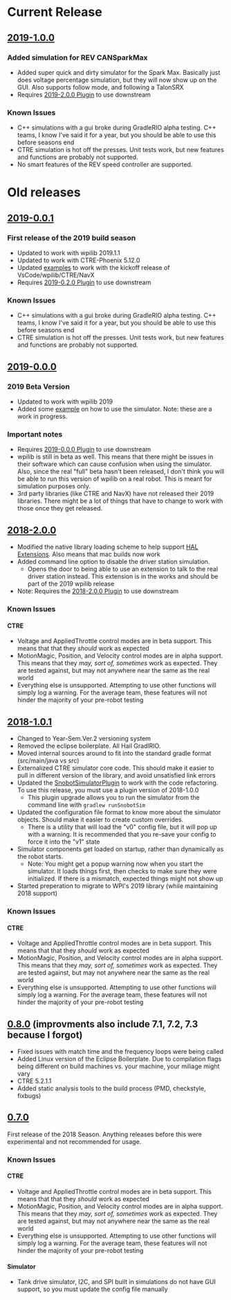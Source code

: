 
# Current Release

## [2019-1.0.0](https://github.com/pjreiniger/SnobotSim/releases/tag/2019-1.0.0)
### Added simulation for REV CANSparkMax
* Added super quick and dirty simulator for the Spark Max. Basically just does voltage percentage simulation, but they will now show up on the GUI. Also supports follow mode, and following a TalonSRX
* Requires [2019-2.0.0 Plugin](https://github.com/pjreiniger/SnobotSimPlugin/releases/tag/2019-2.0.0) to use downstream

### Known Issues
* C++ simulations with a gui broke during GradleRIO alpha testing. C++ teams, I know I've said it for a year, but you should be able to use this before seasons end
* CTRE simulation is hot off the presses. Unit tests work, but new features and functions are probably not supported.
* No smart features of the REV speed controller are supported.



# Old releases

## [2019-0.0.1](https://github.com/pjreiniger/SnobotSim/releases/tag/v2019-0.0.1)
### First release of the 2019 build season
* Updated to work with wpilib 2019.1.1
* Updated to work with CTRE-Phoenix 5.12.0
* Updated [examples](https://github.com/pjreiniger/SnobotSimExamples) to work with the kickoff release of VsCode/wpilib/CTRE/NavX
* Requires [2019-0.2.0 Plugin](https://github.com/pjreiniger/SnobotSimPlugin/releases/tag/2019-0.2.0) to use downstream

### Known Issues
* C++ simulations with a gui broke during GradleRIO alpha testing. C++ teams, I know I've said it for a year, but you should be able to use this before seasons end
* CTRE simulation is hot off the presses. Unit tests work, but new features and functions are probably not supported.

## [2019-0.0.0](https://github.com/pjreiniger/SnobotSim/releases/tag/2019-0.0.0)
### 2019 Beta Version
* Updated to work with wpilib 2019
* Added some [example](https://github.com/pjreiniger/SnobotSimExamples) on how to use the simulator. Note: these are a work in progress.

### Important notes
* Requires [2019-0.0.0 Plugin](https://github.com/pjreiniger/SnobotSimPlugin/releases/tag/v2019_0.0.0) to use downstream
* wpilib is still in beta as well. This means that there might be issues in their software which can cause confusion when using the simulator. Also, since the real "full" beta hasn't been released, I don't think you will be able to run this version of wpilib on a real robot. This is meant for simulation purposes only.
* 3rd party libraries (like CTRE and NavX) have not released their 2019 libraries. There might be a lot of things that have to change to work with those once they get released.

## [2018-2.0.0](https://github.com/pjreiniger/SnobotSim/releases/tag/2018-2.0.0)
* Modified the native library loading scheme to help support [HAL Extensions](https://github.com/wpilibsuite/allwpilib/tree/master/simulation/halsim_ds_nt).  Also means that mac builds now work
* Added command line option to disable the driver station simulation.
  * Opens the door to being able to use an extension to talk to the real driver station instead.  This extension is in the works and should be part of the 2019 wpilib release
* Note: Requires the [2018-2.0.0 Plugin](https://github.com/pjreiniger/SnobotSimPlugin/releases/tag/v2018_2.0.0) to use downstream

### Known Issues
#### CTRE
* Voltage and AppliedThrottle control modes are in beta support.  This means that that they *should* work as expected
* MotionMagic, Position, and Velocity control modes are in alpha support.  This means that they *may, sort of, sometimes* work as expected.  They are tested against, but may not anywhere near the same as the real world
* Everything else is unsupported.  Attempting to use other functions will simply log a warning.  For the average team, these features will not hinder the majority of your pre-robot testing

## [2018-1.0.1](https://github.com/pjreiniger/SnobotSim/releases/tag/2018-1.0.1)
* Changed to Year-Sem.Ver.2 versioning system
* Removed the eclipse boilerplate.  All Hail GradlRIO.
* Moved internal sources around to fit into the standard gradle format (src/main/java vs src)
* Externalized CTRE simulator core code.  This should make it easier to pull in different version of the library, and avoid unsatisfied link errors
* Updated the [SnobotSimulatorPlugin](https://plugins.gradle.org/plugin/com.snobot.simulator.plugin.SnobotSimulatorPlugin) to work with the code refactoring.  To use this release, you must use a plugin version of 2018-1.0.0
  * This plugin upgrade allows you to run the simulator from the command line with `gradlew runSnobotSim`
* Updated the configuration file format to know more about the simulator objects.  Should make it easier to create custom overrides.
  * There is a utility that will load the "v0" config file, but it will pop up with a warning.  It is recommended that you re-save your config to force it into the "v1" state
* Simulator components get loaded on startup, rather than dynamically as the robot starts.
  * Note: You might get a popup warning now when you start the simulator.  It loads things first, then checks to make sure they were initialized.  If there is a mismatch, expected things might not show up
* Started preperation to migrate to WPI's 2019 library (while maintaining 2018 support)

### Known Issues
#### CTRE
* Voltage and AppliedThrottle control modes are in beta support.  This means that that they *should* work as expected
* MotionMagic, Position, and Velocity control modes are in alpha support.  This means that they *may, sort of, sometimes* work as expected.  They are tested against, but may not anywhere near the same as the real world
* Everything else is unsupported.  Attempting to use other functions will simply log a warning.  For the average team, these features will not hinder the majority of your pre-robot testing


## [0.8.0](https://github.com/pjreiniger/SnobotSim/releases/tag/0.8.0) (improvments also include 7.1, 7.2, 7.3 because I forgot)
* Fixed issues with match time and the frequency loops were being called
* Added Linux version of the Eclipse Boilerplate.  Due to compilation flags being different on build machines vs. your machine, your miliage might vary
* CTRE 5.2.1.1
* Added static analysis tools to the build process (PMD, checkstyle, fixbugs)

## [0.7.0](https://github.com/pjreiniger/SnobotSim/releases/tag/0.7.0)
First release of the 2018 Season.  Anything releases before this were experimental and not recommended for usage.

### Known Issues
#### CTRE
* Voltage and AppliedThrottle control modes are in beta support.  This means that that they *should* work as expected
* MotionMagic, Position, and Velocity control modes are in alpha support.  This means that they *may, sort of, sometimes* work as expected.  They are tested against, but may not anywhere near the same as the real world
* Everything else is unsupported.  Attempting to use other functions will simply log a warning.  For the average team, these features will not hinder the majority of your pre-robot testing

#### Simulator
* Tank drive simulator, I2C, and SPI built in simulations do not have GUI support, so you must update the config file manually
